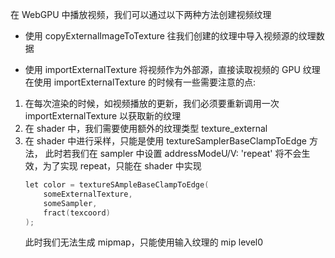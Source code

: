 在 WebGPU 中播放视频，我们可以通过以下两种方法创建视频纹理
- 使用 copyExternalImageToTexture 往我们创建的纹理中导入视频源的纹理数据

- 使用 importExternalTexture 将视频作为外部源，直接读取视频的 GPU 纹理
在使用 importExternalTexture 的时候有一些需要注意的点:
1. 在每次渲染的时候，如视频播放的更新，我们必须要重新调用一次 importExternalTexture 以获取新的纹理
2. 在 shader 中，我们需要使用额外的纹理类型 texture_external
3. 在 shader 中进行采样，只能是使用 textureSamplerBaseClampToEdge 方法，
    此时若我们在 sampler 中设置 addressModeU/V: 'repeat' 将不会生效，为了实现 repeat，只能在 shader 中实现
    ```c++
    let color = textureSAmpleBaseClampToEdge(
        someExternalTexture,
        someSampler,
        fract(texcoord)
    );
    ```
    此时我们无法生成 mipmap，只能使用输入纹理的 mip level0